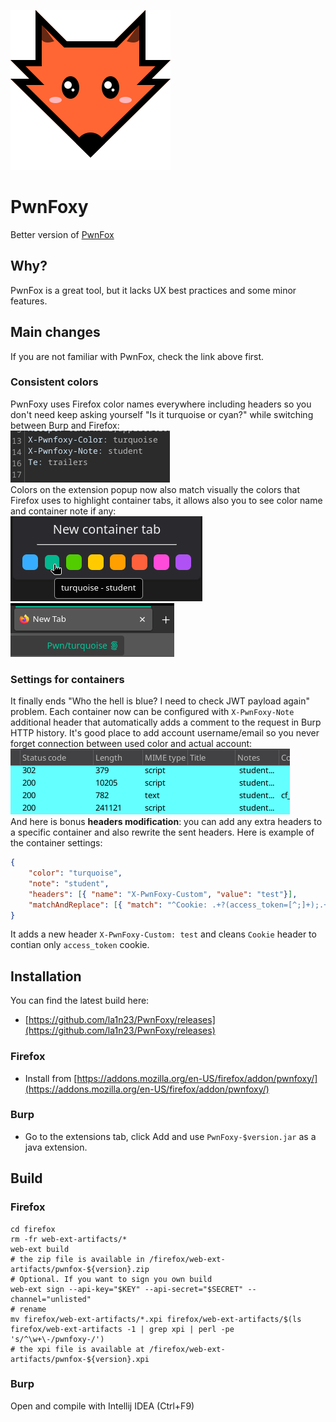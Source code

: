 ![icon](/firefox/icons/icon.svg)
# PwnFoxy

Better version of [PwnFox](https://github.com/yeswehack/PwnFox)

## Why?
PwnFox is a great tool, but it lacks UX best practices and some minor features.

## Main changes

If you are not familiar with PwnFox, check the link above first.

### Consistent colors

PwnFoxy uses Firefox color names everywhere including headers so you don't need keep asking yourself "Is it turquoise or cyan?" while switching between Burp and Firefox: \
![burp](/screenshots/burp.png) \
Colors on the extension popup now also match visually the colors that Firefox uses to highlight container tabs, it allows also you to see color name and container note if any: \
![containers](/screenshots/containers.png)
![tabs](/screenshots/tabs.png)

### Settings for containers

It finally ends "Who the hell is blue? I need to check JWT payload again" problem. Each container now can be configured with `X-PwnFoxy-Note` additional header that automatically adds a comment to the request in Burp HTTP history. It's good place to add account username/email so you never forget connection between used color and actual account: \
![notes](/screenshots/notes.png) \
And here is bonus **headers modification**: you can add any extra headers to a specific container and also rewrite the sent headers. Here is example of the container settings:
```json
{ 
    "color": "turquoise", 
    "note": "student", 
    "headers": [{ "name": "X-PwnFoxy-Custom", "value": "test"}], 
    "matchAndReplace": [{ "match": "^Cookie: .+?(access_token=[^;]+);.+$", "replace": "Cookie: $1;" }], 
}
```
It adds a new header `X-PwnFoxy-Custom: test` and cleans `Cookie` header to contian only `access_token` cookie.

## Installation

You can find the latest build here:
* [https://github.com/la1n23/PwnFoxy/releases](https://github.com/la1n23/PwnFoxy/releases)

### Firefox
 - Install from [https://addons.mozilla.org/en-US/firefox/addon/pwnfoxy/](https://addons.mozilla.org/en-US/firefox/addon/pwnfoxy/)

### Burp
- Go to the extensions tab, click Add and use `PwnFoxy-$version.jar` as a java extension.

## Build

### Firefox

```shell
cd firefox
rm -fr web-ext-artifacts/*
web-ext build
# the zip file is available in /firefox/web-ext-artifacts/pwnfox-${version}.zip
# Optional. If you want to sign you own build
web-ext sign --api-key="$KEY" --api-secret="$SECRET" --channel="unlisted"
# rename
mv firefox/web-ext-artifacts/*.xpi firefox/web-ext-artifacts/$(ls firefox/web-ext-artifacts -1 | grep xpi | perl -pe 's/^\w+\-/pwnfoxy-/')
# the xpi file is available at /firefox/web-ext-artifacts/pwnfox-${version}.xpi

```
### Burp

Open and compile with Intellij IDEA (Ctrl+F9)

